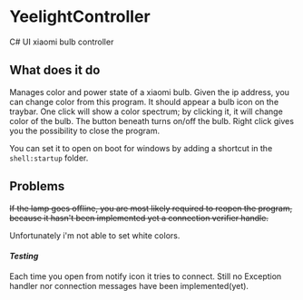 # YeelightController
C# UI xiaomi bulb controller

## What does it do

Manages color and power state of a xiaomi bulb.
Given the ip address, you can change color from this program.
It should appear a bulb icon on the traybar.
One click will show a color spectrum; by clicking it, it will
change color of the bulb. The button beneath turns on/off the bulb.
Right click gives you the possibility to close the program.

You can set it to open on boot for windows by adding a shortcut in the `shell:startup` folder.

## Problems

~~If the lamp goes offline, you are most likely required to reopen the program, because it hasn't
been implemented yet a connection verifier handle.~~

Unfortunately i'm not able to set white colors.

#### *Testing*
Each time you open from notify icon it tries to connect. Still no Exception handler nor connection messages
have been implemented(yet).
